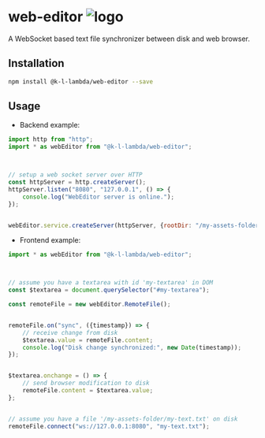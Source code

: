 
#	web-editor ![logo](./app/favicon.ico)

A WebSocket based text file synchronizer between disk and web browser.

## Installation

```bash
npm install @k-l-lambda/web-editor --save
```

## Usage

* Backend example:

```javascript
import http from "http";
import * as webEditor from "@k-l-lambda/web-editor";



// setup a web socket server over HTTP
const httpServer = http.createServer();
httpServer.listen("8080", "127.0.0.1", () => {
	console.log("WebEditor server is online.");
});


webEditor.service.createServer(httpServer, {rootDir: "/my-assets-folder"});
```

* Frontend example:

```javascript
import * as webEditor from "@k-l-lambda/web-editor";



// assume you have a textarea with id 'my-textarea' in DOM
const $textarea = document.querySelector("#my-textarea");

const remoteFile = new webEditor.RemoteFile();


remoteFile.on("sync", ({timestamp}) => {
	// receive change from disk
	$textarea.value = remoteFile.content;
	console.log("Disk change synchronized:", new Date(timestamp));
});


$textarea.onchange = () => {
	// send browser modification to disk
	remoteFile.content = $textarea.value;
};


// assume you have a file '/my-assets-folder/my-text.txt' on disk
remoteFile.connect("ws://127.0.0.1:8080", "my-text.txt");
```

